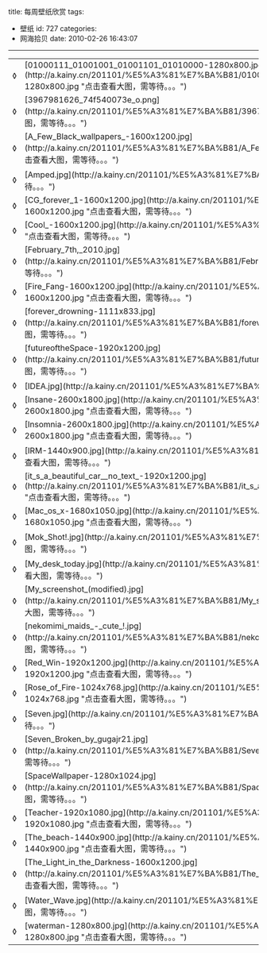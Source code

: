 title: 每周壁纸欣赏
tags:
  - 壁纸
id: 727
categories:
  - 网海拾贝
date: 2010-02-26 16:43:07
---

<table id="filelist">
<tbody>
<tr>
<td>◊</td>
<td>[01000111_01001001_01001101_01010000-1280x800.jpg](http://a.kainy.cn/201101/%E5%A3%81%E7%BA%B81/01000111_01001001_01001101_01010000-1280x800.jpg "点击查看大图，需等待。。。")</td>
<td>822 Kb</td>
</tr>
<tr>
<td>◊</td>
<td>[3967981626_74f540073e_o.png](http://a.kainy.cn/201101/%E5%A3%81%E7%BA%B81/3967981626_74f540073e_o.png "点击查看大图，需等待。。。")</td>
<td>507 Kb</td>
</tr>
<tr>
<td>◊</td>
<td>[A_Few_Black_wallpapers_-1600x1200.jpg](http://a.kainy.cn/201101/%E5%A3%81%E7%BA%B81/A_Few_Black_wallpapers_-1600x1200.jpg "点击查看大图，需等待。。。")</td>
<td>259 Kb</td>
</tr>
<tr>
<td>◊</td>
<td>[Amped.jpg](http://a.kainy.cn/201101/%E5%A3%81%E7%BA%B81/Amped.jpg "点击查看大图，需等待。。。")</td>
<td>592 Kb</td>
</tr>
<tr>
<td>◊</td>
<td>[CG_forever_1-1600x1200.jpg](http://a.kainy.cn/201101/%E5%A3%81%E7%BA%B81/CG_forever_1-1600x1200.jpg "点击查看大图，需等待。。。")</td>
<td>2.41 MB</td>
</tr>
<tr>
<td>◊</td>
<td>[Cool_-1600x1200.jpg](http://a.kainy.cn/201101/%E5%A3%81%E7%BA%B81/Cool_-1600x1200.jpg "点击查看大图，需等待。。。")</td>
<td>343 Kb</td>
</tr>
<tr>
<td>◊</td>
<td>[February_7th,_2010.jpg](http://a.kainy.cn/201101/%E5%A3%81%E7%BA%B81/February_7th%2C_2010.jpg "点击查看大图，需等待。。。")</td>
<td>613 Kb</td>
</tr>
<tr>
<td>◊</td>
<td>[Fire_Fang-1600x1200.jpg](http://a.kainy.cn/201101/%E5%A3%81%E7%BA%B81/Fire_Fang-1600x1200.jpg "点击查看大图，需等待。。。")</td>
<td>805 Kb</td>
</tr>
<tr>
<td>◊</td>
<td>[forever_drowning-1111x833.jpg](http://a.kainy.cn/201101/%E5%A3%81%E7%BA%B81/forever_drowning-1111x833.jpg "点击查看大图，需等待。。。")</td>
<td>195 Kb</td>
</tr>
<tr>
<td>◊</td>
<td>[futureoftheSpace-1920x1200.jpg](http://a.kainy.cn/201101/%E5%A3%81%E7%BA%B81/futureoftheSpace-1920x1200.jpg "点击查看大图，需等待。。。")<!--more--></td>
<td>1.43 MB</td>
</tr>
<tr>
<td>◊</td>
<td>[IDEA.jpg](http://a.kainy.cn/201101/%E5%A3%81%E7%BA%B81/IDEA.jpg "点击查看大图，需等待。。。")</td>
<td>649 Kb</td>
</tr>
<tr>
<td>◊</td>
<td>[Insane-2600x1800.jpg](http://a.kainy.cn/201101/%E5%A3%81%E7%BA%B81/Insane-2600x1800.jpg "点击查看大图，需等待。。。")</td>
<td>3.36 MB</td>
</tr>
<tr>
<td>◊</td>
<td>[Insomnia-2600x1800.jpg](http://a.kainy.cn/201101/%E5%A3%81%E7%BA%B81/Insomnia-2600x1800.jpg "点击查看大图，需等待。。。")</td>
<td>2.24 MB</td>
</tr>
<tr>
<td>◊</td>
<td>[IRM-1440x900.jpg](http://a.kainy.cn/201101/%E5%A3%81%E7%BA%B81/IRM-1440x900.jpg "点击查看大图，需等待。。。")</td>
<td>629 Kb</td>
</tr>
<tr>
<td>◊</td>
<td>[it_s_a_beautiful_car__no_text_-1920x1200.jpg](http://a.kainy.cn/201101/%E5%A3%81%E7%BA%B81/it_s_a_beautiful_car__no_text_-1920x1200.jpg "点击查看大图，需等待。。。")</td>
<td>3.05 MB</td>
</tr>
<tr>
<td>◊</td>
<td>[Mac_os_x-1680x1050.jpg](http://a.kainy.cn/201101/%E5%A3%81%E7%BA%B81/Mac_os_x-1680x1050.jpg "点击查看大图，需等待。。。")</td>
<td>1.59 MB</td>
</tr>
<tr>
<td>◊</td>
<td>[Mok_Shot!.jpg](http://a.kainy.cn/201101/%E5%A3%81%E7%BA%B81/Mok_Shot%21.jpg "点击查看大图，需等待。。。")</td>
<td>357 Kb</td>
</tr>
<tr>
<td>◊</td>
<td>[My_desk_today.jpg](http://a.kainy.cn/201101/%E5%A3%81%E7%BA%B81/My_desk_today.jpg "点击查看大图，需等待。。。")</td>
<td>55 Kb</td>
</tr>
<tr>
<td>◊</td>
<td>[My_screenshot_(modified).jpg](http://a.kainy.cn/201101/%E5%A3%81%E7%BA%B81/My_screenshot_%28modified%29.jpg "点击查看大图，需等待。。。")</td>
<td>394 Kb</td>
</tr>
<tr>
<td>◊</td>
<td>[nekomimi_maids_-_cute_!.jpg](http://a.kainy.cn/201101/%E5%A3%81%E7%BA%B81/nekomimi_maids_-_cute_%21.jpg "点击查看大图，需等待。。。")</td>
<td>559 Kb</td>
</tr>
<tr>
<td>◊</td>
<td>[Red_Win-1920x1200.jpg](http://a.kainy.cn/201101/%E5%A3%81%E7%BA%B81/Red_Win-1920x1200.jpg "点击查看大图，需等待。。。")</td>
<td>1.59 MB</td>
</tr>
<tr>
<td>◊</td>
<td>[Rose_of_Fire-1024x768.jpg](http://a.kainy.cn/201101/%E5%A3%81%E7%BA%B81/Rose_of_Fire-1024x768.jpg "点击查看大图，需等待。。。")</td>
<td>248 Kb</td>
</tr>
<tr>
<td>◊</td>
<td>[Seven.jpg](http://a.kainy.cn/201101/%E5%A3%81%E7%BA%B81/Seven.jpg "点击查看大图，需等待。。。")</td>
<td>382 Kb</td>
</tr>
<tr>
<td>◊</td>
<td>[Seven_Broken_by_gugajr21.jpg](http://a.kainy.cn/201101/%E5%A3%81%E7%BA%B81/Seven_Broken_by_gugajr21.jpg "点击查看大图，需等待。。。")</td>
<td>85 Kb</td>
</tr>
<tr>
<td>◊</td>
<td>[SpaceWallpaper-1280x1024.jpg](http://a.kainy.cn/201101/%E5%A3%81%E7%BA%B81/SpaceWallpaper-1280x1024.jpg "点击查看大图，需等待。。。")</td>
<td>1.77 MB</td>
</tr>
<tr>
<td>◊</td>
<td>[Teacher-1920x1080.jpg](http://a.kainy.cn/201101/%E5%A3%81%E7%BA%B81/Teacher-1920x1080.jpg "点击查看大图，需等待。。。")</td>
<td>696 Kb</td>
</tr>
<tr>
<td>◊</td>
<td>[The_beach-1440x900.jpg](http://a.kainy.cn/201101/%E5%A3%81%E7%BA%B81/The_beach-1440x900.jpg "点击查看大图，需等待。。。")</td>
<td>326 Kb</td>
</tr>
<tr>
<td>◊</td>
<td>[The_Light_in_the_Darkness-1600x1200.jpg](http://a.kainy.cn/201101/%E5%A3%81%E7%BA%B81/The_Light_in_the_Darkness-1600x1200.jpg "点击查看大图，需等待。。。")</td>
<td>704 Kb</td>
</tr>
<tr>
<td>◊</td>
<td>[Water_Wave.jpg](http://a.kainy.cn/201101/%E5%A3%81%E7%BA%B81/Water_Wave.jpg "点击查看大图，需等待。。。")</td>
<td>636 Kb</td>
</tr>
<tr>
<td>◊</td>
<td>[waterman-1280x800.jpg](http://a.kainy.cn/201101/%E5%A3%81%E7%BA%B81/waterman-1280x800.jpg "点击查看大图，需等待。。。")</td>
<td>571 Kb</td>
</tr>
</tbody>
</table>